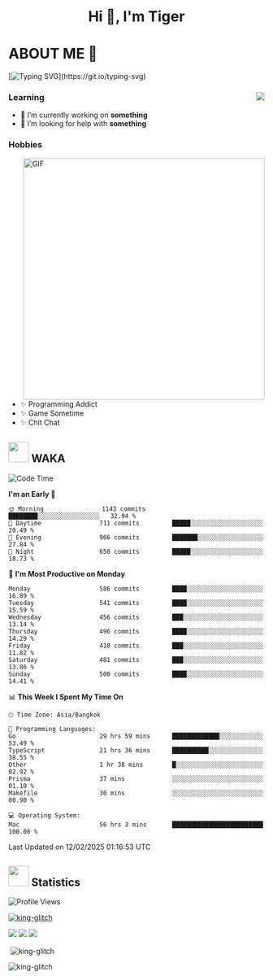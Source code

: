 <h1 align="center">Hi 👋, I'm Tiger</h1>




# ABOUT ME 💬

[![Typing SVG](https://readme-typing-svg.herokuapp.com?color=22F771&vCenter=true&lines=A+perssionate+developer+from+nowhere.)](https://git.io/typing-svg)

<div>
 <img align="right" src="https://spotify-github-profile.vercel.app/api/view?uid=12129734423&cover_image=false&theme=default&bar_color=22d016&bar_color_cover=true" />
 <h3>Learning</h3>
 
 <ul>
  <li>🔭 I’m currently working on <b>something</b></li>
  <li>🤝 I’m looking for help with <b>something</b></li>
 </ul>
 
</div>
<div>
 <h3>Hobbies</h3>
 <img align="right" height="475px"  alt="GIF" src="https://i.pinimg.com/originals/1f/b7/db/1fb7dbee557e5ed509f7517da8a84d58.gif" />
 <ul>
  <li>✨ Programming Addict</li>
  <li>✨ Game Sometime</li>
  <li>✨ Chit Chat</li>
 </ul>
 
</div>



## <img height="40" src="https://raw.githubusercontent.com/innng/innng/master/assets/kyubey.gif"/> WAKA

<!--START_SECTION:waka-->
![Code Time](http://img.shields.io/badge/Code%20Time-3%2C296%20hrs%208%20mins-blue)

**I'm an Early 🐤** 

```text
🌞 Morning                1143 commits        ████████░░░░░░░░░░░░░░░░░   32.94 % 
🌆 Daytime                711 commits         █████░░░░░░░░░░░░░░░░░░░░   20.49 % 
🌃 Evening                966 commits         ███████░░░░░░░░░░░░░░░░░░   27.84 % 
🌙 Night                  650 commits         █████░░░░░░░░░░░░░░░░░░░░   18.73 % 
```
📅 **I'm Most Productive on Monday** 

```text
Monday                   586 commits         ████░░░░░░░░░░░░░░░░░░░░░   16.89 % 
Tuesday                  541 commits         ████░░░░░░░░░░░░░░░░░░░░░   15.59 % 
Wednesday                456 commits         ███░░░░░░░░░░░░░░░░░░░░░░   13.14 % 
Thursday                 496 commits         ████░░░░░░░░░░░░░░░░░░░░░   14.29 % 
Friday                   410 commits         ███░░░░░░░░░░░░░░░░░░░░░░   11.82 % 
Saturday                 481 commits         ███░░░░░░░░░░░░░░░░░░░░░░   13.86 % 
Sunday                   500 commits         ████░░░░░░░░░░░░░░░░░░░░░   14.41 % 
```


📊 **This Week I Spent My Time On** 

```text
🕑︎ Time Zone: Asia/Bangkok

💬 Programming Languages: 
Go                       29 hrs 59 mins      █████████████░░░░░░░░░░░░   53.49 % 
TypeScript               21 hrs 36 mins      ██████████░░░░░░░░░░░░░░░   38.55 % 
Other                    1 hr 38 mins        █░░░░░░░░░░░░░░░░░░░░░░░░   02.92 % 
Prisma                   37 mins             ░░░░░░░░░░░░░░░░░░░░░░░░░   01.10 % 
Makefile                 30 mins             ░░░░░░░░░░░░░░░░░░░░░░░░░   00.90 % 

💻 Operating System: 
Mac                      56 hrs 3 mins       █████████████████████████   100.00 % 
```


 Last Updated on 12/02/2025 01:16:53 UTC
<!--END_SECTION:waka-->
## <img height="40" src="https://raw.githubusercontent.com/innng/innng/master/assets/kyubey.gif"/> Statistics
![Profile Views](https://komarev.com/ghpvc/?username=king-glitch)  

<p align="left"> 
 <a href="https://github.com/ryo-ma/github-profile-trophy">
  <img src="https://github-profile-trophy.vercel.app/?username=king-glitch&theme=dracula" alt="king-glitch" />
 </a> </p>

![](https://github-profile-summary-cards.vercel.app/api/cards/profile-details?username=king-glitch&theme=dracula)
![](https://github-profile-summary-cards.vercel.app/api/cards/stats?username=king-glitch&theme=dracula) 
![](https://github-profile-summary-cards.vercel.app/api/cards/productive-time?username=king-glitch&theme=dracula)


<p>&nbsp;<img align="center" src="https://github-readme-stats.vercel.app/api?username=king-glitch&theme=dracula" alt="king-glitch" /></p>

<p><img align="center" src="https://github-readme-streak-stats.herokuapp.com/?user=king-glitch&theme=dracula" alt="king-glitch" /></p>
